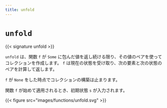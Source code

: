 ```yaml
---
title: unfold
---
```


# `unfold`

{{< signature unfold >}}

`unfold` は、関数 `f` が `Some` に包んだ値を返し続ける限り、その値のペアを使ってコレクションを作成します。
`f` は現在の状態を受け取り、次の要素と次の状態のペアを計算して返します。

`f` が `None` をした時点でコレクションの構築は止まります。

関数 `f` が始めて適用されるとき、初期状態 `s` が入力されます。

{{< figure src="images/functions/unfold.svg" >}}
